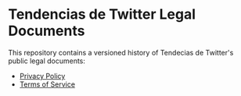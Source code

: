 # Tendencias de Twitter Legal Documents

This repository contains a versioned history of Tendecias de Twitter's public legal documents:

- [Privacy Policy](/privacy-policy/)
- [Terms of Service](/terms-of-service/)

